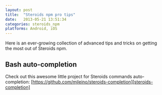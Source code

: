 ```yaml
---
layout: post
title:  "Steroids npm pro tips"
date:   2013-05-21 13:51:34
categories: steroids_npm
platforms: Android, iOS
---
```


Here is an ever-growing collection of advanced tips and tricks on getting the most out of Steroids npm.

## Bash auto-completion

Check out this awesome little project for Steroids commands auto-completion: [https://github.com/mjleino/steroids-completion][steroids-completion]

[steroids-completion]: https://github.com/mjleino/steroids-completion
